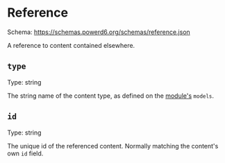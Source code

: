 # Reference

Schema: https://schemas.powerd6.org/schemas/reference.json

A reference to content contained elsewhere.

## `type`

Type: string

The string name of the content type, as defined on the [module's](module.md) `models`.

## `id`

Type: string

The unique id of the referenced content. Normally matching the content's own `id` field.